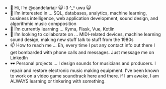 - 👋 Hi, I’m @candelariajr :smiley_cat: :3 ^_^ uwu :smiley_cat:
- 👀 I’m interested in ...
  SQL, databases, analytics, machine learning, business intelligence, web application development, sound design, and algorithmic music compposition
- 🌱 I’m currently learning ...
  Kyma, Flask, Vue, Kotlin
- 💞️ I’m looking to collaborate on ...
  MIDI-related devices, machine learning sound design, making new stuff talk to stuff from the 1980s
- 📫 How to reach me ...
  Eh, every time I put any contact info out there I get bombarded with phone calls and messages. Just message me on LinkedIn 
- :dark_sunglasses: Personal projects ...
  I design sounds for musicians and producers. I repair and restore electronic music making equipment. I've been known to work on a video game soundtrack here and there. 
  if I am awake, I am ALWAYS learning or tinkering with something. 

<!---
candelariajr/candelariajr is a ✨ special ✨ repository because its `README.md` (this file) appears on your GitHub profile.
You can click the Preview link to take a look at your changes.
--->
